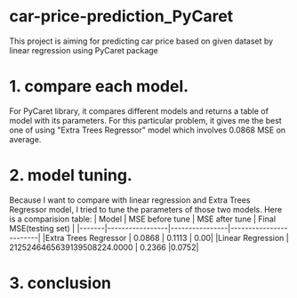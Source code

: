 # car-price-prediction_PyCaret
This project is aiming for predicting car price based on given dataset by linear regression using PyCaret package

# 1. compare each model.
For PyCaret library, it compares different models and returns a table of model with its parameters. For this particular problem, it gives me the best one of using "Extra Trees Regressor" model which involves 0.0868 MSE on average. 

# 2. model tuning. 
Because I want to compare with linear regression and Extra Trees Regressor model, I tried to tune the parameters of those two models. 
Here is a comparision table: 
| Model | MSE before tune | MSE after tune | Final MSE(testing set) |
|-------|-----------------|----------------|------------------------|
|Extra Trees Regressor | 0.0868 | 0.1113 | 0.00|
|Linear Regression | 2125246465639139508224.0000 | 0.2366 |0.0752|

# 3. conclusion
